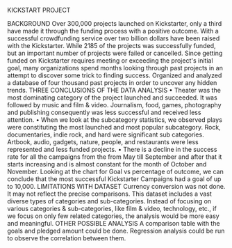 
KICKSTART PROJECT

BACKGROUND 
Over 300,000 projects launched on Kickstarter, only a third have made it through the funding process with a positive outcome. With a successful crowdfunding service over two billion dollars have been raised with the Kickstarter. While 2185 of the projects was successfully funded, but an important number of projects were failed or cancelled.
Since getting funded on Kickstarter requires meeting or exceeding the project's initial goal, many organizations spend months looking through past projects in an attempt to discover some trick to finding success. Organized and analyzed a database of four thousand past projects in order to uncover any hidden trends.
THREE CONCLUSIONS OF THE DATA ANALYSIS
•	Theater was the most dominating category of the project launched and succeeded. It was followed by music and film & video. Journalism, food, games, photography and publishing consequently was less successful and received less attention. 
•	When we look at the subcategory statistics, we observed plays were constituting the most launched and most popular subcategory. Rock, documentaries, indie rock, and hard were significant sub categories. Artbook, audio, gadgets, nature, people, and restaurants were less represented and less funded projects. 
•	There is a decline in the success rate for all the campaigns from the from May till September and after that it starts increasing and is almost constant for the month of October and November. Looking at the chart for Goal vs percentage of outcome, we can conclude that the most successful Kickstarter Campaigns had a goal of up to 10,000.
LIMITATIONS WITH DATASET
Currency conversion was not done. It may not reflect the precise comparisons. 
This dataset includes a vast diverse types of categories and sub-categories. Instead of focusing on various categories & sub-categories, like film & video, technology, etc., if we focus on only few related categories, the analysis would be more easy and meaningful.
OTHER POSSIBLE ANALYSIS
A comparison table with the goals and pledged amount could be done. Regression analysis could be run to observe the correlation between them. 




